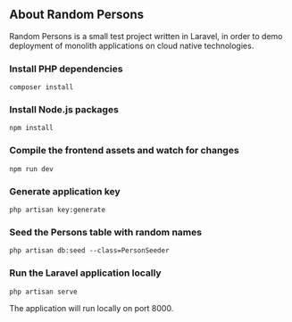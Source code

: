 ## About Random Persons

Random Persons is a small test project written in Laravel, in order to demo deployment of monolith applications on cloud native technologies.

### Install PHP dependencies

```
composer install
```

### Install Node.js packages

```
npm install
```

### Compile the frontend assets and watch for changes

```
npm run dev
```

### Generate application key

```
php artisan key:generate
```

### Seed the Persons table with random names

```
php artisan db:seed --class=PersonSeeder
```

### Run the Laravel application locally

```
php artisan serve
```

The application will run locally on port 8000.
